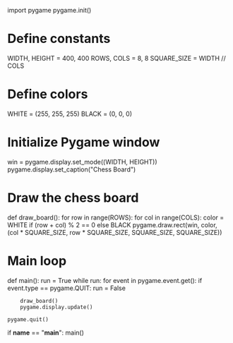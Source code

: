 import pygame
pygame.init()

# Define constants
WIDTH, HEIGHT = 400, 400
ROWS, COLS = 8, 8
SQUARE_SIZE = WIDTH // COLS

# Define colors
WHITE = (255, 255, 255)
BLACK = (0, 0, 0)

# Initialize Pygame window
win = pygame.display.set_mode((WIDTH, HEIGHT))
pygame.display.set_caption("Chess Board")

# Draw the chess board
def draw_board():
    for row in range(ROWS):
        for col in range(COLS):
            color = WHITE if (row + col) % 2 == 0 else BLACK
            pygame.draw.rect(win, color, (col * SQUARE_SIZE, row * SQUARE_SIZE, SQUARE_SIZE, SQUARE_SIZE))

# Main loop
def main():
    run = True
    while run:
        for event in pygame.event.get():
            if event.type == pygame.QUIT:
                run = False

        draw_board()
        pygame.display.update()

    pygame.quit()

if __name__ == "__main__":
    main()

